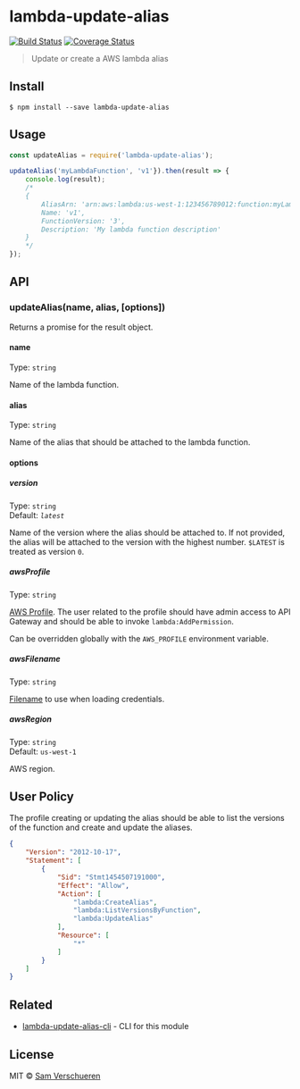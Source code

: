 # lambda-update-alias

[![Build Status](https://travis-ci.org/SamVerschueren/lambda-update-alias.svg?branch=master)](https://travis-ci.org/SamVerschueren/lambda-update-alias)
[![Coverage Status](https://coveralls.io/repos/github/SamVerschueren/lambda-update-alias/badge.svg?branch=master)](https://coveralls.io/github/SamVerschueren/lambda-update-alias?branch=master)

> Update or create a AWS lambda alias


## Install

```
$ npm install --save lambda-update-alias
```


## Usage

```js
const updateAlias = require('lambda-update-alias');

updateAlias('myLambdaFunction', 'v1'}).then(result => {
	console.log(result);
	/*
	{
		AliasArn: 'arn:aws:lambda:us-west-1:123456789012:function:myLambdaFunction:v1',
		Name: 'v1',
		FunctionVersion: '3',
		Description: 'My lambda function description'
	}
	*/
});
```


## API

### updateAlias(name, alias, [options])

Returns a promise for the result object.

#### name

Type: `string`

Name of the lambda function.

#### alias

Type: `string`

Name of the alias that should be attached to the lambda function.

#### options

##### version

Type: `string`<br>
Default: *`latest`*

Name of the version where the alias should be attached to. If not provided, the alias will be attached to the version
with the highest number. `$LATEST` is treated as version `0`.

##### awsProfile

Type: `string`

[AWS Profile](http://docs.aws.amazon.com/AWSJavaScriptSDK/guide/node-configuring.html). The user related to the profile should have
admin access to API Gateway and should be able to invoke `lambda:AddPermission`.

Can be overridden globally with the `AWS_PROFILE` environment variable.

##### awsFilename

Type: `string`

[Filename](http://docs.aws.amazon.com/AWSJavaScriptSDK/latest/AWS/SharedIniFileCredentials.html#constructor-property) to use when loading credentials.

##### awsRegion

Type: `string`<br>
Default: `us-west-1`

AWS region.


## User Policy

The profile creating or updating the alias should be able to list the versions of the function and create and update the aliases.

```json
{
    "Version": "2012-10-17",
    "Statement": [
        {
            "Sid": "Stmt1454507191000",
            "Effect": "Allow",
            "Action": [
                "lambda:CreateAlias",
                "lambda:ListVersionsByFunction",
                "lambda:UpdateAlias"
            ],
            "Resource": [
                "*"
            ]
        }
    ]
}
```


## Related

- [lambda-update-alias-cli](https://github.com/SamVerschueren/lambda-update-alias-cli) - CLI for this module


## License

MIT © [Sam Verschueren](https://github.com/SamVerschueren)
